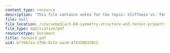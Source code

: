 ```yaml
---
content_type: resource
description: 'This file contains notes for the topic: Stiffness vs. Temperature.'
file: null
file_location: /coursemedia/3-60-symmetry-structure-and-tensor-properties-of-materials-fall-2005/b7f6031a2f9e8c2eaac04f4350033923_tensor4.pdf
file_type: application/pdf
resourcetype: Document
title: tensor4.pdf
uid: b7f6031a-2f9e-8c2e-aac0-4f4350033923
---
```

